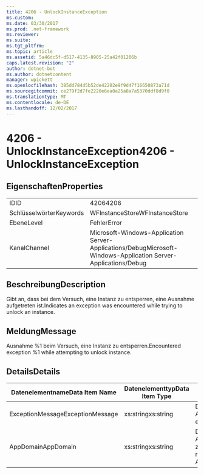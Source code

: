 ```yaml
---
title: 4206 - UnlockInstanceException
ms.custom: 
ms.date: 03/30/2017
ms.prod: .net-framework
ms.reviewer: 
ms.suite: 
ms.tgt_pltfrm: 
ms.topic: article
ms.assetid: 5a46dc5f-d517-4135-8905-25a42f01206b
caps.latest.revision: "2"
author: dotnet-bot
ms.author: dotnetcontent
manager: wpickett
ms.openlocfilehash: 385dd784d5b52de42202e9f9d47f16650873a71d
ms.sourcegitcommit: ce279f2d7fe2220e6ea0a25a8a7a5370ddf8d9f0
ms.translationtype: MT
ms.contentlocale: de-DE
ms.lasthandoff: 12/02/2017
---
```

# <a name="4206---unlockinstanceexception"></a><span data-ttu-id="b6c97-102">4206 - UnlockInstanceException</span><span class="sxs-lookup"><span data-stu-id="b6c97-102">4206 - UnlockInstanceException</span></span>
## <a name="properties"></a><span data-ttu-id="b6c97-103">Eigenschaften</span><span class="sxs-lookup"><span data-stu-id="b6c97-103">Properties</span></span>  
  
|||  
|-|-|  
|<span data-ttu-id="b6c97-104">ID</span><span class="sxs-lookup"><span data-stu-id="b6c97-104">ID</span></span>|<span data-ttu-id="b6c97-105">4206</span><span class="sxs-lookup"><span data-stu-id="b6c97-105">4206</span></span>|  
|<span data-ttu-id="b6c97-106">Schlüsselwörter</span><span class="sxs-lookup"><span data-stu-id="b6c97-106">Keywords</span></span>|<span data-ttu-id="b6c97-107">WFInstanceStore</span><span class="sxs-lookup"><span data-stu-id="b6c97-107">WFInstanceStore</span></span>|  
|<span data-ttu-id="b6c97-108">Ebene</span><span class="sxs-lookup"><span data-stu-id="b6c97-108">Level</span></span>|<span data-ttu-id="b6c97-109">Fehler</span><span class="sxs-lookup"><span data-stu-id="b6c97-109">Error</span></span>|  
|<span data-ttu-id="b6c97-110">Kanal</span><span class="sxs-lookup"><span data-stu-id="b6c97-110">Channel</span></span>|<span data-ttu-id="b6c97-111">Microsoft-Windows-Application Server-Applications/Debug</span><span class="sxs-lookup"><span data-stu-id="b6c97-111">Microsoft-Windows-Application Server-Applications/Debug</span></span>|  
  
## <a name="description"></a><span data-ttu-id="b6c97-112">Beschreibung</span><span class="sxs-lookup"><span data-stu-id="b6c97-112">Description</span></span>  
 <span data-ttu-id="b6c97-113">Gibt an, dass bei dem Versuch, eine Instanz zu entsperren, eine Ausnahme aufgetreten ist.</span><span class="sxs-lookup"><span data-stu-id="b6c97-113">Indicates an exception was encountered while trying to unlock an instance.</span></span>  
  
## <a name="message"></a><span data-ttu-id="b6c97-114">Meldung</span><span class="sxs-lookup"><span data-stu-id="b6c97-114">Message</span></span>  
 <span data-ttu-id="b6c97-115">Ausnahme %1 beim Versuch, eine Instanz zu entsperren.</span><span class="sxs-lookup"><span data-stu-id="b6c97-115">Encountered exception %1 while attempting to unlock instance.</span></span>  
  
## <a name="details"></a><span data-ttu-id="b6c97-116">Details</span><span class="sxs-lookup"><span data-stu-id="b6c97-116">Details</span></span>  
  
|<span data-ttu-id="b6c97-117">Datenelementname</span><span class="sxs-lookup"><span data-stu-id="b6c97-117">Data Item Name</span></span>|<span data-ttu-id="b6c97-118">Datenelementtyp</span><span class="sxs-lookup"><span data-stu-id="b6c97-118">Data Item Type</span></span>|<span data-ttu-id="b6c97-119">Beschreibung</span><span class="sxs-lookup"><span data-stu-id="b6c97-119">Description</span></span>|  
|--------------------|--------------------|-----------------|  
|<span data-ttu-id="b6c97-120">ExceptionMessage</span><span class="sxs-lookup"><span data-stu-id="b6c97-120">ExceptionMessage</span></span>|<span data-ttu-id="b6c97-121">xs:string</span><span class="sxs-lookup"><span data-stu-id="b6c97-121">xs:string</span></span>|<span data-ttu-id="b6c97-122">Die Nachricht aus der SQL-Ausnahme.</span><span class="sxs-lookup"><span data-stu-id="b6c97-122">The message from the SQL exception.</span></span>|  
|<span data-ttu-id="b6c97-123">AppDomain</span><span class="sxs-lookup"><span data-stu-id="b6c97-123">AppDomain</span></span>|<span data-ttu-id="b6c97-124">xs:string</span><span class="sxs-lookup"><span data-stu-id="b6c97-124">xs:string</span></span>|<span data-ttu-id="b6c97-125">Die von AppDomain.CurrentDomain.FriendlyName zurückgegebene Zeichenfolge.</span><span class="sxs-lookup"><span data-stu-id="b6c97-125">The string returned by AppDomain.CurrentDomain.FriendlyName.</span></span>|
